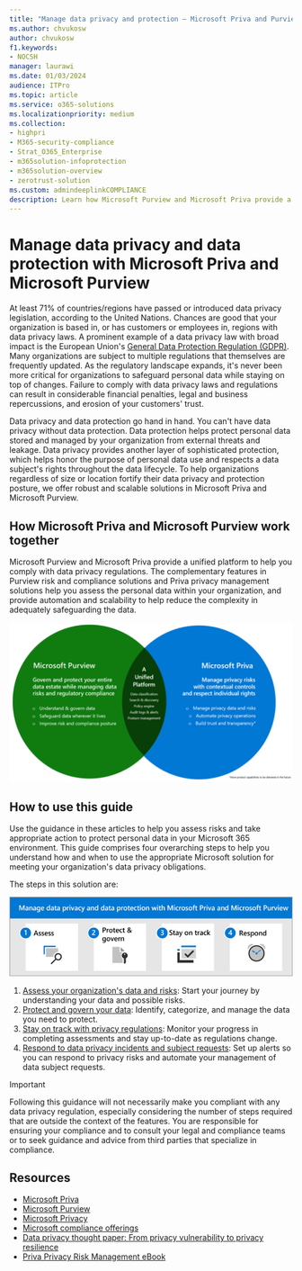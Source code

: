 ```yaml
---
title: "Manage data privacy and protection – Microsoft Priva and Purview"
ms.author: chvukosw
author: chvukosw
f1.keywords:
- NOCSH
manager: laurawi
ms.date: 01/03/2024
audience: ITPro
ms.topic: article
ms.service: o365-solutions
ms.localizationpriority: medium
ms.collection:
- highpri
- M365-security-compliance
- Strat_O365_Enterprise
- m365solution-infoprotection
- m365solution-overview
- zerotrust-solution
ms.custom: admindeeplinkCOMPLIANCE
description: Learn how Microsoft Purview and Microsoft Priva provide a unified data privacy and protection platform to help you comply with data privacy regulations.
---
```


# Manage data privacy and data protection with Microsoft Priva and Microsoft Purview

At least 71% of countries/regions have passed or introduced data privacy legislation, according to the United Nations. Chances are good that your organization is based in, or has customers or employees in, regions with data privacy laws. A prominent example of a data privacy law with broad impact is the European Union's [General Data Protection Regulation (GDPR)](/compliance/regulatory/gdpr). Many organizations are subject to multiple regulations that themselves are frequently updated. As the regulatory landscape expands, it's never been more critical for organizations to safeguard personal data while staying on top of changes. Failure to comply with data privacy laws and regulations can result in considerable financial penalties, legal and business repercussions, and erosion of your customers' trust.

Data privacy and data protection go hand in hand. You can't have data privacy without data protection. Data protection helps protect personal data stored and managed by your organization from external threats and leakage. Data privacy provides another layer of sophisticated protection, which helps honor the purpose of personal data use and respects a data subject's rights throughout the data lifecycle. To help organizations regardless of size or location fortify their data privacy and protection posture, we offer robust and scalable solutions in Microsoft Priva and Microsoft Purview.

## How Microsoft Priva and Microsoft Purview work together

Microsoft Purview and Microsoft Priva provide a unified platform to help you comply with data privacy regulations. The complementary features in Purview risk and compliance solutions and Priva privacy management solutions help you assess the personal data within your organization, and provide automation and scalability to help reduce the complexity in adequately safeguarding the data.

![How Microsoft Purview and Microsoft Priva work together](../media/data-privacy-protection/purview-priva-together.png)

## How to use this guide

Use the guidance in these articles to help you assess risks and take appropriate action to protect personal data in your Microsoft 365 environment. This guide comprises four overarching steps to help you understand how and when to use the appropriate Microsoft solution for meeting your organization's data privacy obligations.

The steps in this solution are:

![The steps to manage data privacy and data protection with Microsoft Priva and Microsoft Purview](../media/data-privacy-protection/manage-data-privacy-protection-steps.png)

1. [Assess your organization's data and risks](data-privacy-protection-assess.md): Start your journey by understanding your data and possible risks.
1. [Protect and govern your data](data-privacy-protection-protect-govern.md): Identify, categorize, and manage the data you need to protect.
1. [Stay on track with privacy regulations](data-privacy-protection-regulations.md): Monitor your progress in completing assessments and stay up-to-date as regulations change.
1. [Respond to data privacy incidents and subject requests](data-privacy-protection-respond-requests.md): Set up alerts so you can respond to privacy risks and automate your management of data subject requests.

> [!IMPORTANT]
> Following this guidance will not necessarily make you compliant with any data privacy regulation, especially considering the number of steps required that are outside the context of the features. You are responsible for ensuring your compliance and to consult your legal and compliance teams or to seek guidance and advice from third parties that specialize in compliance.

## Resources

- [Microsoft Priva](/privacy/priva/priva-overview)
- [Microsoft Purview](/purview/purview)
- [Microsoft Privacy](/privacy)
- [Microsoft compliance offerings](/compliance/regulatory/offering-home)
- [Data privacy thought paper: From privacy vulnerability to privacy resilience](https://aka.ms/dataprivacyresearch)
- [Priva Privacy Risk Management eBook](https://aka.ms/privaPRMeBook)
